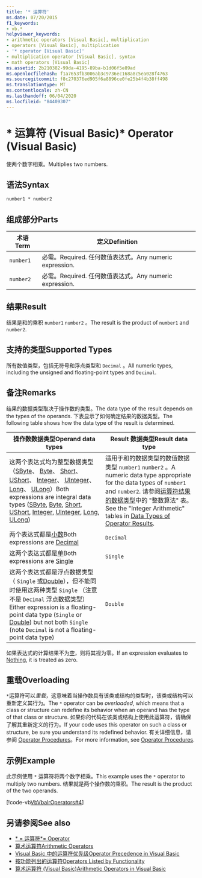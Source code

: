 ```yaml
---
title: '* 运算符'
ms.date: 07/20/2015
f1_keywords:
- vb.*
helpviewer_keywords:
- arithmetic operators [Visual Basic], multiplication
- operators [Visual Basic], multiplication
- '* operator [Visual Basic]'
- multiplication operator [Visual Basic], syntax
- math operators [Visual Basic]
ms.assetid: 2b210382-99da-4195-89ba-b1d06f5e89ad
ms.openlocfilehash: f1a7653fb3006ab3c9736ec168a8c5ea028f4763
ms.sourcegitcommit: f8c270376ed905f6a8896ce0fe25b4f4b38ff498
ms.translationtype: MT
ms.contentlocale: zh-CN
ms.lasthandoff: 06/04/2020
ms.locfileid: "84409307"
---
```

# <a name="-operator-visual-basic"></a><span data-ttu-id="722f7-102">\* 运算符 (Visual Basic)</span><span class="sxs-lookup"><span data-stu-id="722f7-102">\* Operator (Visual Basic)</span></span>
<span data-ttu-id="722f7-103">使两个数字相乘。</span><span class="sxs-lookup"><span data-stu-id="722f7-103">Multiplies two numbers.</span></span>  
  
## <a name="syntax"></a><span data-ttu-id="722f7-104">语法</span><span class="sxs-lookup"><span data-stu-id="722f7-104">Syntax</span></span>  
  
```vb  
number1 * number2  
```  
  
## <a name="parts"></a><span data-ttu-id="722f7-105">组成部分</span><span class="sxs-lookup"><span data-stu-id="722f7-105">Parts</span></span>  
  
|<span data-ttu-id="722f7-106">术语</span><span class="sxs-lookup"><span data-stu-id="722f7-106">Term</span></span>|<span data-ttu-id="722f7-107">定义</span><span class="sxs-lookup"><span data-stu-id="722f7-107">Definition</span></span>|  
|---|---|  
|`number1`|<span data-ttu-id="722f7-108">必需。</span><span class="sxs-lookup"><span data-stu-id="722f7-108">Required.</span></span> <span data-ttu-id="722f7-109">任何数值表达式。</span><span class="sxs-lookup"><span data-stu-id="722f7-109">Any numeric expression.</span></span>|  
|`number2`|<span data-ttu-id="722f7-110">必需。</span><span class="sxs-lookup"><span data-stu-id="722f7-110">Required.</span></span> <span data-ttu-id="722f7-111">任何数值表达式。</span><span class="sxs-lookup"><span data-stu-id="722f7-111">Any numeric expression.</span></span>|  
  
## <a name="result"></a><span data-ttu-id="722f7-112">结果</span><span class="sxs-lookup"><span data-stu-id="722f7-112">Result</span></span>  
 <span data-ttu-id="722f7-113">结果是和的乘积 `number1` `number2` 。</span><span class="sxs-lookup"><span data-stu-id="722f7-113">The result is the product of `number1` and `number2`.</span></span>  
  
## <a name="supported-types"></a><span data-ttu-id="722f7-114">支持的类型</span><span class="sxs-lookup"><span data-stu-id="722f7-114">Supported Types</span></span>  
 <span data-ttu-id="722f7-115">所有数值类型，包括无符号和浮点类型和 `Decimal` 。</span><span class="sxs-lookup"><span data-stu-id="722f7-115">All numeric types, including the unsigned and floating-point types and `Decimal`.</span></span>  
  
## <a name="remarks"></a><span data-ttu-id="722f7-116">备注</span><span class="sxs-lookup"><span data-stu-id="722f7-116">Remarks</span></span>  
 <span data-ttu-id="722f7-117">结果的数据类型取决于操作数的类型。</span><span class="sxs-lookup"><span data-stu-id="722f7-117">The data type of the result depends on the types of the operands.</span></span> <span data-ttu-id="722f7-118">下表显示了如何确定结果的数据类型。</span><span class="sxs-lookup"><span data-stu-id="722f7-118">The following table shows how the data type of the result is determined.</span></span>  
  
|<span data-ttu-id="722f7-119">操作数数据类型</span><span class="sxs-lookup"><span data-stu-id="722f7-119">Operand data types</span></span>|<span data-ttu-id="722f7-120">Result 数据类型</span><span class="sxs-lookup"><span data-stu-id="722f7-120">Result data type</span></span>|  
|---|---|  
|<span data-ttu-id="722f7-121">这两个表达式均为整型数据类型（[SByte](../data-types/sbyte-data-type.md)、 [Byte](../data-types/byte-data-type.md)、 [Short](../data-types/short-data-type.md)、 [UShort](../data-types/ushort-data-type.md)、 [Integer](../data-types/integer-data-type.md)、 [UInteger](../data-types/uinteger-data-type.md)、 [Long](../data-types/long-data-type.md)、 [ULong](../data-types/ulong-data-type.md)）</span><span class="sxs-lookup"><span data-stu-id="722f7-121">Both expressions are integral data types ([SByte](../data-types/sbyte-data-type.md), [Byte](../data-types/byte-data-type.md), [Short](../data-types/short-data-type.md), [UShort](../data-types/ushort-data-type.md), [Integer](../data-types/integer-data-type.md), [UInteger](../data-types/uinteger-data-type.md), [Long](../data-types/long-data-type.md), [ULong](../data-types/ulong-data-type.md))</span></span>|<span data-ttu-id="722f7-122">适用于和的数据类型的数值数据类型 `number1` `number2` 。</span><span class="sxs-lookup"><span data-stu-id="722f7-122">A numeric data type appropriate for the data types of `number1` and `number2`.</span></span> <span data-ttu-id="722f7-123">请参阅[运算符结果的数据类型](data-types-of-operator-results.md)中的 "整数算法" 表。</span><span class="sxs-lookup"><span data-stu-id="722f7-123">See the "Integer Arithmetic" tables in [Data Types of Operator Results](data-types-of-operator-results.md).</span></span>|  
|<span data-ttu-id="722f7-124">两个表达式都是[小数](../data-types/decimal-data-type.md)</span><span class="sxs-lookup"><span data-stu-id="722f7-124">Both expressions are [Decimal](../data-types/decimal-data-type.md)</span></span>|`Decimal`|  
|<span data-ttu-id="722f7-125">这两个表达式都是[单](../data-types/single-data-type.md)</span><span class="sxs-lookup"><span data-stu-id="722f7-125">Both expressions are [Single](../data-types/single-data-type.md)</span></span>|`Single`|  
|<span data-ttu-id="722f7-126">这两个表达式都是浮点数据类型（ `Single` 或[Double](../data-types/double-data-type.md)），但不能同时使用这两种类型 `Single` （注意不是 `Decimal` 浮点数据类型）</span><span class="sxs-lookup"><span data-stu-id="722f7-126">Either expression is a floating-point data type (`Single` or [Double](../data-types/double-data-type.md)) but not both `Single` (note `Decimal` is not a floating-point data type)</span></span>|`Double`|  
  
 <span data-ttu-id="722f7-127">如果表达式的计算结果不为[空](../nothing.md)，则将其视为零。</span><span class="sxs-lookup"><span data-stu-id="722f7-127">If an expression evaluates to [Nothing](../nothing.md), it is treated as zero.</span></span>  
  
## <a name="overloading"></a><span data-ttu-id="722f7-128">重载</span><span class="sxs-lookup"><span data-stu-id="722f7-128">Overloading</span></span>  
 <span data-ttu-id="722f7-129">`*`运算符可以*重载*，这意味着当操作数具有该类或结构的类型时，该类或结构可以重新定义其行为。</span><span class="sxs-lookup"><span data-stu-id="722f7-129">The `*` operator can be *overloaded*, which means that a class or structure can redefine its behavior when an operand has the type of that class or structure.</span></span> <span data-ttu-id="722f7-130">如果你的代码在该类或结构上使用此运算符，请确保了解其重新定义的行为。</span><span class="sxs-lookup"><span data-stu-id="722f7-130">If your code uses this operator on such a class or structure, be sure you understand its redefined behavior.</span></span> <span data-ttu-id="722f7-131">有关详细信息，请参阅 [Operator Procedures](../../programming-guide/language-features/procedures/operator-procedures.md)。</span><span class="sxs-lookup"><span data-stu-id="722f7-131">For more information, see [Operator Procedures](../../programming-guide/language-features/procedures/operator-procedures.md).</span></span>  
  
## <a name="example"></a><span data-ttu-id="722f7-132">示例</span><span class="sxs-lookup"><span data-stu-id="722f7-132">Example</span></span>  
 <span data-ttu-id="722f7-133">此示例使用 `*` 运算符将两个数字相乘。</span><span class="sxs-lookup"><span data-stu-id="722f7-133">This example uses the `*` operator to multiply two numbers.</span></span> <span data-ttu-id="722f7-134">结果就是两个操作数的乘积。</span><span class="sxs-lookup"><span data-stu-id="722f7-134">The result is the product of the two operands.</span></span>  
  
 [!code-vb[VbVbalrOperators#4](~/samples/snippets/visualbasic/VS_Snippets_VBCSharp/VbVbalrOperators/VB/Class1.vb#4)]  
  
## <a name="see-also"></a><span data-ttu-id="722f7-135">另请参阅</span><span class="sxs-lookup"><span data-stu-id="722f7-135">See also</span></span>

- [<span data-ttu-id="722f7-136">\* = 运算符</span><span class="sxs-lookup"><span data-stu-id="722f7-136">\*= Operator</span></span>](multiplication-assignment-operator.md)
- [<span data-ttu-id="722f7-137">算术运算符</span><span class="sxs-lookup"><span data-stu-id="722f7-137">Arithmetic Operators</span></span>](arithmetic-operators.md)
- [<span data-ttu-id="722f7-138">Visual Basic 中的运算符优先级</span><span class="sxs-lookup"><span data-stu-id="722f7-138">Operator Precedence in Visual Basic</span></span>](operator-precedence.md)
- [<span data-ttu-id="722f7-139">按功能列出的运算符</span><span class="sxs-lookup"><span data-stu-id="722f7-139">Operators Listed by Functionality</span></span>](operators-listed-by-functionality.md)
- [<span data-ttu-id="722f7-140">算术运算符 (Visual Basic)</span><span class="sxs-lookup"><span data-stu-id="722f7-140">Arithmetic Operators in Visual Basic</span></span>](../../programming-guide/language-features/operators-and-expressions/arithmetic-operators.md)
